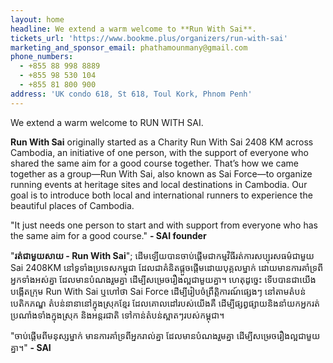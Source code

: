 ```yaml
---
layout: home
headline: We extend a warm welcome to **Run With Sai**.
tickets_url: 'https://www.bookme.plus/organizers/run-with-sai'
marketing_and_sponsor_email: phathamounmany@gmail.com
phone_numbers:
  - +855 88 998 8889
  - +855 98 530 104
  - +855 81 800 900
address: 'UK condo 618, St 618, Toul Kork, Phnom Penh'
---
```


We extend a warm welcome to RUN WITH SAI.

**Run With Sai** originally started as a Charity Run With Sai 2408 KM across Cambodia,
an initiative of one person, with the support of everyone who shared the same aim for a
good course together. That’s how we came together as a group—Run With Sai, also
known as Sai Force—to organize running events at heritage sites and local destinations
in Cambodia. Our goal is to introduce both local and international runners to experience
the beautiful places of Cambodia.

"It just needs one person to start and with support from everyone who has the same aim
for a good course." **- SAI founder**

"**រត់ជាមួយសាយ - Run With Sai**"; ដើមឡើយបានចាប់ផ្តើមជាកម្មវិធីរត់ការសប្បុរសធម៌ជាមួយ Sai
2408KM នៅទូទាំងប្រទេសកម្ពុជា ដែលជាគំនិតផ្តួចផ្តើមដោយបុគ្គលម្នាក់
ដោយមានការគាំទ្រពីអ្នកទាំងអស់គ្នា ដែលមានបំណងរួមគ្នា ដើម្បីសម្រេចរឿងល្អជាមួយគ្នា។
ហេតុដូច្នេះ ទើបបានជាយើងបង្កើតក្រុម Run With Sai ឬហៅថា Sai Force
ដើម្បីរៀបចំព្រឹត្តិការណ៍ផ្សេងៗ នៅតាមតំបន់បេតិកភណ្ឌ តំបន់នានានៅក្នុងស្រុកខ្មែរ
ដែលគោលដៅរបស់យើងគឺ ដើម្បីផ្សព្វផ្សាយនិងនាំយកអ្នករត់ប្រណាំងទាំងក្នុងស្រុក និងអន្តរជាតិ
ទៅកាន់តំបន់ស្អាតៗរបស់កម្ពុជា។

"ចាប់ផ្ដើមពីមនុស្សម្នាក់ មានការគាំទ្រពីអ្នករាល់គ្នា ដែលមានបំណងរួមគ្នា
ដើម្បីសម្រេចរឿងល្អជាមួយគ្នា។" **- SAI**
